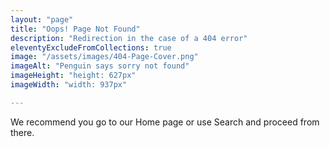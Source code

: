 ```yaml
---
layout: "page"
title: "Oops! Page Not Found"
description: "Redirection in the case of a 404 error"
eleventyExcludeFromCollections: true
image: "/assets/images/404-Page-Cover.png"
imageAlt: "Penguin says sorry not found"
imageHeight: "height: 627px"
imageWidth: "width: 937px"

---
```


We recommend you go to our Home page or use Search and proceed from there.

